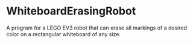 # WhiteboardErasingRobot
A program for a LEGO EV3 robot that can erase all markings of a desired color on a rectangular whiteboard of any size. 
